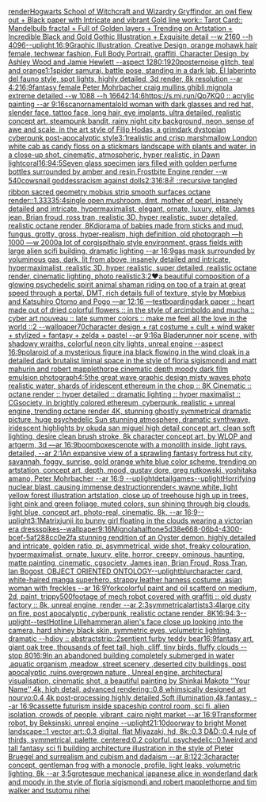 [render](https://www.ebank.nz/aiartgenerator?category=render)[Hogwarts School of Witchcraft and Wizardry Gryffindor, an owl flew out + Black paper with Intricate and vibrant Gold line work:: Tarot Card:: Mandelbulb fractal + Full of Golden layers + Trending on Artstation + Incredible Black and Gold Gothic Illustration + Exquisite detail --w 2160  --h 4096](https://www.ebank.nz/aiartgenerator?category=Hogwarts%20School%20of%20Witchcraft%20and%20Wizardry%20Gryffindor%2C%20an%20owl%20flew%20out%20%2B%20Black%20paper%20with%20Intricate%20and%20vibrant%20Gold%20line%20work%3A%3A%20Tarot%20Card%3A%3A%20Mandelbulb%20fractal%20%2B%20Full%20of%20Golden%20layers%20%2B%20Trending%20on%20Artstation%20%2B%20Incredible%20Black%20and%20Gold%20Gothic%20Illustration%20%2B%20Exquisite%20detail%20--w%202160%20%20--h%204096)[--uplight](https://www.ebank.nz/aiartgenerator?category=--uplight)[,](https://www.ebank.nz/aiartgenerator?category=%2C)[16:9](https://www.ebank.nz/aiartgenerator?category=16%3A9)[Graphic Illustration, Creative Design, orange mohawk hair female, techwear fashion, Full Body Portrait, graffiti, Character Design, by Ashley Wood and Jamie Hewlett --aspect 1280:1920](https://www.ebank.nz/aiartgenerator?category=Graphic%20Illustration%2C%20Creative%20Design%2C%20orange%20mohawk%20hair%20female%2C%20techwear%20fashion%2C%20Full%20Body%20Portrait%2C%20graffiti%2C%20Character%20Design%2C%20by%20Ashley%20Wood%20and%20Jamie%20Hewlett%20--aspect%201280%3A1920)[poster](https://www.ebank.nz/aiartgenerator?category=poster)[noise glitch, teal and orange](https://www.ebank.nz/aiartgenerator?category=noise%20glitch%2C%20teal%20and%20orange)[1:1](https://www.ebank.nz/aiartgenerator?category=1%3A1)[spider samurai,  battle pose, standing in a dark lab, El laberinto del fauno style, spot lights, highly detailed, 3d render, 8k resolution --ar 4:2](https://www.ebank.nz/aiartgenerator?category=spider%20samurai%2C%20%20battle%20pose%2C%20standing%20in%20a%20dark%20lab%2C%20El%20laberinto%20del%20fauno%20style%2C%20spot%20lights%2C%20highly%20detailed%2C%203d%20render%2C%208k%20resolution%20--ar%204%3A2)[16:9](https://www.ebank.nz/aiartgenerator?category=16%3A9)[fantasy female Peter Mohrbacher craig mullins ghibli mignola extreme detailed --w 1088 --h 1664](https://www.ebank.nz/aiartgenerator?category=fantasy%20female%20Peter%20Mohrbacher%20craig%20mullins%20ghibli%20mignola%20extreme%20detailed%20--w%201088%20--h%201664)[2:1](https://www.ebank.nz/aiartgenerator?category=2%3A1)[4:6](https://www.ebank.nz/aiartgenerator?category=4%3A6)[https://s.mj.run/Qp7KQ0  :: acrylic painting --ar 9:16](https://www.ebank.nz/aiartgenerator?category=https%3A//s.mj.run/Qp7KQ0%20%20%3A%3A%20acrylic%20painting%20--ar%209%3A16)[scan](https://www.ebank.nz/aiartgenerator?category=scan)[ornamental](https://www.ebank.nz/aiartgenerator?category=ornamental)[old woman with dark glasses and red hat, slender face, tattoo face, long hair, eye implants, ultra detailed, realistic concept art. steampunk bandit, rainy night city background, neon, sense of awe and scale, in the art style of Filip Hodas, a grimdark dystopian cyberpunk post-apocalyptic style](https://www.ebank.nz/aiartgenerator?category=old%20woman%20with%20dark%20glasses%20and%20red%20hat%2C%20slender%20face%2C%20tattoo%20face%2C%20long%20hair%2C%20eye%20implants%2C%20ultra%20detailed%2C%20realistic%20concept%20art.%20steampunk%20bandit%2C%20rainy%20night%20city%20background%2C%20neon%2C%20sense%20of%20awe%20and%20scale%2C%20in%20the%20art%20style%20of%20Filip%20Hodas%2C%20a%20grimdark%20dystopian%20cyberpunk%20post-apocalyptic%20style)[3:1](https://www.ebank.nz/aiartgenerator?category=3%3A1)[realistic and crisp marshmallow London white cab as candy floss on a stick](https://www.ebank.nz/aiartgenerator?category=realistic%20and%20crisp%20marshmallow%20London%20white%20cab%20as%20candy%20floss%20on%20a%20stick)[mars landscape with plants and water, in a close-up shot, cinematic, atmospheric, hyper realistic, in Dawn light](https://www.ebank.nz/aiartgenerator?category=mars%20landscape%20with%20plants%20and%20water%2C%20in%20a%20close-up%20shot%2C%20cinematic%2C%20atmospheric%2C%20hyper%20realistic%2C%20in%20Dawn%20light)[coral](https://www.ebank.nz/aiartgenerator?category=coral)[16:9](https://www.ebank.nz/aiartgenerator?category=16%3A9)[4:5](https://www.ebank.nz/aiartgenerator?category=4%3A5)[Seven glass specimen jars filled with golden perfume bottles surrounded by amber and resin,Frostbite  Engine render  --w 540](https://www.ebank.nz/aiartgenerator?category=Seven%20glass%20specimen%20jars%20filled%20with%20golden%20perfume%20bottles%20surrounded%20by%20amber%20and%20resin%2CFrostbite%20%20Engine%20render%20%20--w%20540)[cowsnail goddess](https://www.ebank.nz/aiartgenerator?category=cowsnail%20goddess)[racism against dolls](https://www.ebank.nz/aiartgenerator?category=racism%20against%20dolls)[2:3](https://www.ebank.nz/aiartgenerator?category=2%3A3)[16:8](https://www.ebank.nz/aiartgenerator?category=16%3A8)[✌️ ::recursive tangled ribbon sacred geometry mobius strip smooth surfaces octane render::1.3333](https://www.ebank.nz/aiartgenerator?category=%E2%9C%8C%EF%B8%8F%20%3A%3Arecursive%20tangled%20ribbon%20sacred%20geometry%20mobius%20strip%20smooth%20surfaces%20octane%20render%3A%3A1.3333)[5:4](https://www.ebank.nz/aiartgenerator?category=5%3A4)[single open mushroom, dmt, mother of pearl, insanely detailed and intricate, hypermaximalist, elegant, ornate, luxury, elite, James jean, Brian froud, ross tran, realistic 3D, hyper realistic, super detailed, realistic octane render, 8K](https://www.ebank.nz/aiartgenerator?category=single%20open%20mushroom%2C%20dmt%2C%20mother%20of%20pearl%2C%20insanely%20detailed%20and%20intricate%2C%20hypermaximalist%2C%20elegant%2C%20ornate%2C%20luxury%2C%20elite%2C%20James%20jean%2C%20Brian%20froud%2C%20ross%20tran%2C%20realistic%203D%2C%20hyper%20realistic%2C%20super%20detailed%2C%20realistic%20octane%20render%2C%208K)[diorama of babies made from sticks and mud, fungus, grotty, gross, hyper-realism, high definition, old photograph —h 1000 —w 2000](https://www.ebank.nz/aiartgenerator?category=diorama%20of%20babies%20made%20from%20sticks%20and%20mud%2C%20fungus%2C%20grotty%2C%20gross%2C%20hyper-realism%2C%20high%20definition%2C%20old%20photograph%20%E2%80%94h%201000%20%E2%80%94w%202000)[a lot of corgis](https://www.ebank.nz/aiartgenerator?category=a%20lot%20of%20corgis)[pit](https://www.ebank.nz/aiartgenerator?category=pit)[halo style environment, grass fields with large alien scifi building, dramatic lighting --ar 16:9](https://www.ebank.nz/aiartgenerator?category=halo%20style%20environment%2C%20grass%20fields%20with%20large%20alien%20scifi%20building%2C%20dramatic%20lighting%20--ar%2016%3A9)[gas mask surrounded by voluminous gas, dark, lit from above, insanely detailed and intricate, hypermaximalist, realistic 3D, hyper realistic, super detailed, realistic octane render, cinematic lighting, photo realistic](https://www.ebank.nz/aiartgenerator?category=gas%20mask%20surrounded%20by%20voluminous%20gas%2C%20dark%2C%20lit%20from%20above%2C%20insanely%20detailed%20and%20intricate%2C%20hypermaximalist%2C%20realistic%203D%2C%20hyper%20realistic%2C%20super%20detailed%2C%20realistic%20octane%20render%2C%20cinematic%20lighting%2C%20photo%20realistic)[3:2](https://www.ebank.nz/aiartgenerator?category=3%3A2)[❤️](https://www.ebank.nz/aiartgenerator?category=%E2%9D%A4%EF%B8%8F)[a beautiful composition of a glowing psychedelic spirit animal shaman riding on top of a train at great speed through a portal, DMT,  rich details full of texture, style by Mœbius and Katsuhiro Otomo and Pogo —ar 12:16 —test](https://www.ebank.nz/aiartgenerator?category=a%20beautiful%20composition%20of%20a%20glowing%20psychedelic%20spirit%20animal%20shaman%20riding%20on%20top%20of%20a%20train%20at%20great%20speed%20through%20a%20portal%2C%20DMT%2C%20%20rich%20details%20full%20of%20texture%2C%20style%20by%20M%C5%93bius%20and%20Katsuhiro%20Otomo%20and%20Pogo%20%E2%80%94ar%2012%3A16%20%E2%80%94test)[boarding](https://www.ebank.nz/aiartgenerator?category=boarding)[dark paper :: heart made out of dried colorful flowers :: in the style of arcimboldo and mucha :: cyber art nouveau :: late summer colors :: make me feel all the love in the world ::2 --wallpaper](https://www.ebank.nz/aiartgenerator?category=dark%20paper%20%3A%3A%20heart%20made%20out%20of%20dried%20colorful%20flowers%20%3A%3A%20in%20the%20style%20of%20arcimboldo%20and%20mucha%20%3A%3A%20cyber%20art%20nouveau%20%3A%3A%20late%20summer%20colors%20%3A%3A%20make%20me%20feel%20all%20the%20love%20in%20the%20world%20%3A%3A2%20--wallpaper)[70](https://www.ebank.nz/aiartgenerator?category=70)[character design + rat costume + cult + wind waker + stylized + fantasy + zelda + pastel --ar 9:16](https://www.ebank.nz/aiartgenerator?category=character%20design%20%2B%20rat%20costume%20%2B%20cult%20%2B%20wind%20waker%20%2B%20stylized%20%2B%20fantasy%20%2B%20zelda%20%2B%20pastel%20--ar%209%3A16)[a Bladerunner noir scene, with shadowy wraiths, colorful neon city lights, unreal engine --aspect 16:9](https://www.ebank.nz/aiartgenerator?category=a%20Bladerunner%20noir%20scene%2C%20with%20shadowy%20wraiths%2C%20colorful%20neon%20city%20lights%2C%20unreal%20engine%20--aspect%2016%3A9)[polaroid of a mysterious figure ina black flowing in the wind cloak in a detailed dark brutalist liminal space in the style of floria sigismondi and matt mahurin and robert mapplethorpe cinematic depth moody dark film emulsion photograph](https://www.ebank.nz/aiartgenerator?category=polaroid%20of%20a%20mysterious%20figure%20ina%20black%20flowing%20in%20the%20wind%20cloak%20in%20a%20detailed%20dark%20brutalist%20liminal%20space%20in%20the%20style%20of%20floria%20sigismondi%20and%20matt%20mahurin%20and%20robert%20mapplethorpe%20cinematic%20depth%20moody%20dark%20film%20emulsion%20photograph)[4:5](https://www.ebank.nz/aiartgenerator?category=4%3A5)[the great wave graphic design misty waves photo realistic water, shards of iridescent ethereum in the chop :: 8K Cinematic :: octane render :: hyper detailed :: dramatic lighting :: hyper maximalist :: CGsociety, in brightly colored ethereum, cyberpunk. realistic + unreal engine, trending octane render 4K, stunning ghostly symmetrical dramatic picture, huge psychedelic Sun stunning atmosphere, dramatic synthwave, iridescent highlights by okuda san miguel high detail concept art, clean soft lighting, desire clean brush stroke, 8k character concept art, by WLOP and artgerm, 3d —ar 16:9](https://www.ebank.nz/aiartgenerator?category=the%20great%20wave%20graphic%20design%20misty%20waves%20photo%20realistic%20water%2C%20shards%20of%20iridescent%20ethereum%20in%20the%20chop%20%3A%3A%208K%20Cinematic%20%3A%3A%20octane%20render%20%3A%3A%20hyper%20detailed%20%3A%3A%20dramatic%20lighting%20%3A%3A%20hyper%20maximalist%20%3A%3A%20CGsociety%2C%20in%20brightly%20colored%20ethereum%2C%20cyberpunk.%20realistic%20%2B%20unreal%20engine%2C%20trending%20octane%20render%204K%2C%20stunning%20ghostly%20symmetrical%20dramatic%20picture%2C%20huge%20psychedelic%20Sun%20stunning%20atmosphere%2C%20dramatic%20synthwave%2C%20iridescent%20highlights%20by%20okuda%20san%20miguel%20high%20detail%20concept%20art%2C%20clean%20soft%20lighting%2C%20desire%20clean%20brush%20stroke%2C%208k%20character%20concept%20art%2C%20by%20WLOP%20and%20artgerm%2C%203d%20%E2%80%94ar%2016%3A9)[boomboxes](https://www.ebank.nz/aiartgenerator?category=boomboxes)[cenote with a monolith inside, light rays, detailed, --ar 2:1](https://www.ebank.nz/aiartgenerator?category=cenote%20with%20a%20monolith%20inside%2C%20light%20rays%2C%20detailed%2C%20--ar%202%3A1)[An expansive view of a sprawling fantasy fortress hut city, savannah, foggy, sunrise, gold orange white blue color scheme, trending on artstation, concept art, depth, mood, gustav dore, greg rutkowski, yoshitaka amano, Peter Mohrbacher --ar 16:9 --uplight](https://www.ebank.nz/aiartgenerator?category=An%20expansive%20view%20of%20a%20sprawling%20fantasy%20fortress%20hut%20city%2C%20savannah%2C%20foggy%2C%20sunrise%2C%20gold%20orange%20white%20blue%20color%20scheme%2C%20trending%20on%20artstation%2C%20concept%20art%2C%20depth%2C%20mood%2C%20gustav%20dore%2C%20greg%20rutkowski%2C%20yoshitaka%20amano%2C%20Peter%20Mohrbacher%20--ar%2016%3A9%20--uplight)[detail](https://www.ebank.nz/aiartgenerator?category=detail)[games](https://www.ebank.nz/aiartgenerator?category=games)[--uplight](https://www.ebank.nz/aiartgenerator?category=--uplight)[Horrifying nuclear blast, causing immense destruction](https://www.ebank.nz/aiartgenerator?category=Horrifying%20nuclear%20blast%2C%20causing%20immense%20destruction)[render](https://www.ebank.nz/aiartgenerator?category=render)[< wayne white, light yellow forest illustration artstation, close up of treehouse high up in trees, light pink and green foliage, muted colors, sun shining through big clouds, light blue, concept art, photo-real, cinematic, 8k, --ar 16:9](https://www.ebank.nz/aiartgenerator?category=%3C%20wayne%20white%2C%20light%20yellow%20forest%20illustration%20artstation%2C%20close%20up%20of%20treehouse%20high%20up%20in%20trees%2C%20light%20pink%20and%20green%20foliage%2C%20muted%20colors%2C%20sun%20shining%20through%20big%20clouds%2C%20light%20blue%2C%20concept%20art%2C%20photo-real%2C%20cinematic%2C%208k%2C%20--ar%2016%3A9)[--uplight](https://www.ebank.nz/aiartgenerator?category=--uplight)[3:1](https://www.ebank.nz/aiartgenerator?category=3%3A1)[Matrix](https://www.ebank.nz/aiartgenerator?category=Matrix)[junji ito bunny girl floating in the clouds wearing a victorian era dress](https://www.ebank.nz/aiartgenerator?category=junji%20ito%20bunny%20girl%20floating%20in%20the%20clouds%20wearing%20a%20victorian%20era%20dress)[spikes](https://www.ebank.nz/aiartgenerator?category=spikes)[--wallpaper](https://www.ebank.nz/aiartgenerator?category=--wallpaper)[9:16](https://www.ebank.nz/aiartgenerator?category=9%3A16)[Mignola](https://www.ebank.nz/aiartgenerator?category=Mignola)[halftone](https://www.ebank.nz/aiartgenerator?category=halftone)[5d38e668-06b4-4300-bcef-5af288cc0e2f](https://www.ebank.nz/aiartgenerator?category=5d38e668-06b4-4300-bcef-5af288cc0e2f)[a stunning rendition of an  Oyster demon, highly detailed and intricate, golden ratio, pi, asymmetrical, wide shot, freaky colouration, hypermaximalist, ornate, luxury, elite, horror, creepy, ominous, haunting, matte painting, cinematic, cgsociety, James jean, Brian Froud, Ross Tran, Ian Bogost, OBJECT ORIENTED ONTOLOGY](https://www.ebank.nz/aiartgenerator?category=a%20stunning%20rendition%20of%20an%20%20Oyster%20demon%2C%20highly%20detailed%20and%20intricate%2C%20golden%20ratio%2C%20pi%2C%20asymmetrical%2C%20wide%20shot%2C%20freaky%20colouration%2C%20hypermaximalist%2C%20ornate%2C%20luxury%2C%20elite%2C%20horror%2C%20creepy%2C%20ominous%2C%20haunting%2C%20matte%20painting%2C%20cinematic%2C%20cgsociety%2C%20James%20jean%2C%20Brian%20Froud%2C%20Ross%20Tran%2C%20Ian%20Bogost%2C%20OBJECT%20ORIENTED%20ONTOLOGY)[--uplight](https://www.ebank.nz/aiartgenerator?category=--uplight)[blur](https://www.ebank.nz/aiartgenerator?category=blur)[character card, white-haired manga superhero, strappy leather harness costume, asian woman with freckles --ar 16:9](https://www.ebank.nz/aiartgenerator?category=character%20card%2C%20white-haired%20manga%20superhero%2C%20strappy%20leather%20harness%20costume%2C%20asian%20woman%20with%20freckles%20--ar%2016%3A9)[York](https://www.ebank.nz/aiartgenerator?category=York)[colorful paint and oil scatterd on medium, 2d, paint, trippy](https://www.ebank.nz/aiartgenerator?category=colorful%20paint%20and%20oil%20scatterd%20on%20medium%2C%202d%2C%20paint%2C%20trippy)[500](https://www.ebank.nz/aiartgenerator?category=500)[footage of mech robot covered with graffiti :: old dusty factory :: 8k, unreal engine, render --ar 2:3](https://www.ebank.nz/aiartgenerator?category=footage%20of%20mech%20robot%20covered%20with%20graffiti%20%3A%3A%20old%20dusty%20factory%20%3A%3A%208k%2C%20unreal%20engine%2C%20render%20--ar%202%3A3)[symmetrical](https://www.ebank.nz/aiartgenerator?category=symmetrical)[artists](https://www.ebank.nz/aiartgenerator?category=artists)[3:4](https://www.ebank.nz/aiartgenerator?category=3%3A4)[large city on fire, post apocalyptic, cyberpunk, realistic octane render, 8K](https://www.ebank.nz/aiartgenerator?category=large%20city%20on%20fire%2C%20post%20apocalyptic%2C%20cyberpunk%2C%20realistic%20octane%20render%2C%208K)[16:9](https://www.ebank.nz/aiartgenerator?category=16%3A9)[4:3](https://www.ebank.nz/aiartgenerator?category=4%3A3)[--uplight](https://www.ebank.nz/aiartgenerator?category=--uplight)[--test](https://www.ebank.nz/aiartgenerator?category=--test)[Hotline Lillehammer](https://www.ebank.nz/aiartgenerator?category=Hotline%20Lillehammer)[an alien's face close up looking into the camera, hard shiney black skin, symmetric eyes, volumetric lighting, dramatic --hd](https://www.ebank.nz/aiartgenerator?category=an%20alien%27s%20face%20close%20up%20looking%20into%20the%20camera%2C%20hard%20shiney%20black%20skin%2C%20symmetric%20eyes%2C%20volumetric%20lighting%2C%20dramatic%20--hd)[joy :: abstract](https://www.ebank.nz/aiartgenerator?category=joy%20%3A%3A%20abstract)[strip::2](https://www.ebank.nz/aiartgenerator?category=strip%3A%3A2)[sentient furby teddy bear](https://www.ebank.nz/aiartgenerator?category=sentient%20furby%20teddy%20bear)[16:9](https://www.ebank.nz/aiartgenerator?category=16%3A9)[fantasy art, giant oak tree, thousands of feet tall, high, cliff, tiny birds, fluffy clouds --stop 80](https://www.ebank.nz/aiartgenerator?category=fantasy%20art%2C%20giant%20oak%20tree%2C%20thousands%20of%20feet%20tall%2C%20high%2C%20cliff%2C%20tiny%20birds%2C%20fluffy%20clouds%20--stop%2080)[16:9](https://www.ebank.nz/aiartgenerator?category=16%3A9)[In an abandoned building completely submerged in water ,aquatic organism ,meadow ,street scenery ,deserted city buildings, post apocalyptic ,ruins,overgrown nature , Unreal engine, architectural visualisation, cinematic shot, a beautiful painting by Shinkai Makoto ''Your Name'',4k, high detail, advanced rendering::0.8 whimsically designed art nourvo:0.4 4k post-processing highly detailed,Soft illumination,4k,fantasy, --ar 16:9](https://www.ebank.nz/aiartgenerator?category=In%20an%20abandoned%20building%20completely%20submerged%20in%20water%20%2Caquatic%20organism%20%2Cmeadow%20%2Cstreet%20scenery%20%2Cdeserted%20city%20buildings%2C%20post%20apocalyptic%20%2Cruins%2Covergrown%20nature%20%2C%20Unreal%20engine%2C%20architectural%20visualisation%2C%20cinematic%20shot%2C%20a%20beautiful%20painting%20by%20Shinkai%20Makoto%20%27%27Your%20Name%27%27%2C4k%2C%20high%20detail%2C%20advanced%20rendering%3A%3A0.8%20whimsically%20designed%20art%20nourvo%3A0.4%204k%20post-processing%20highly%20detailed%2CSoft%20illumination%2C4k%2Cfantasy%2C%20--ar%2016%3A9)[cassette futurism inside spaceship control room, sci fi, alien isolation, crowds of people, vibrant, cairo night market --ar 16:9](https://www.ebank.nz/aiartgenerator?category=cassette%20futurism%20inside%20spaceship%20control%20room%2C%20sci%20fi%2C%20alien%20isolation%2C%20crowds%20of%20people%2C%20vibrant%2C%20cairo%20night%20market%20--ar%2016%3A9)[Transformer robot, by Beksinski, unreal engine --uplight](https://www.ebank.nz/aiartgenerator?category=Transformer%20robot%2C%20by%20Beksinski%2C%20unreal%20engine%20--uplight)[21:10](https://www.ebank.nz/aiartgenerator?category=21%3A10)[doorway to bright Monet landscape::1 vector art::0.3 digital, flat Miyazaki, hd, 8k::0.3 D&D::0.4 rule of thirds, symmetrical, palette, centered:0.2 colorful, psychedelic::0.1](https://www.ebank.nz/aiartgenerator?category=doorway%20to%20bright%20Monet%20landscape%3A%3A1%20vector%20art%3A%3A0.3%20digital%2C%20flat%20Miyazaki%2C%20hd%2C%208k%3A%3A0.3%20D%26D%3A%3A0.4%20rule%20of%20thirds%2C%20symmetrical%2C%20palette%2C%20centered%3A0.2%20colorful%2C%20psychedelic%3A%3A0.1)[weird and tall fantasy sci fi building architecture illustration in the style of Pieter Bruegel and surrealism and cubism and dadaism --ar 8:12](https://www.ebank.nz/aiartgenerator?category=weird%20and%20tall%20fantasy%20sci%20fi%20building%20architecture%20illustration%20in%20the%20style%20of%20Pieter%20Bruegel%20and%20surrealism%20and%20cubism%20and%20dadaism%20--ar%208%3A12)[2:3](https://www.ebank.nz/aiartgenerator?category=2%3A3)[character concept, gentleman frog with a monocle, profile, light leaks, volumetric lighting, 8k --ar 3:5](https://www.ebank.nz/aiartgenerator?category=character%20concept%2C%20gentleman%20frog%20with%20a%20monocle%2C%20profile%2C%20light%20leaks%2C%20volumetric%20lighting%2C%208k%20--ar%203%3A5)[grotesque mechanical japanese alice in wonderland dark and moody in the style of floria sigismondi and robert mapplethorpe and tim walker and tsutomu nihei](https://www.ebank.nz/aiartgenerator?category=grotesque%20mechanical%20japanese%20alice%20in%20wonderland%20dark%20and%20moody%20in%20the%20style%20of%20floria%20sigismondi%20and%20robert%20mapplethorpe%20and%20tim%20walker%20and%20tsutomu%20nihei)